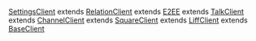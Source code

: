 [SettingsClient](./internal/setting-client.ts) extends
[RelationClient](./internal/relation-client.ts) extends [E2EE](./e2ee/index.ts)
extends [TalkClient](./internal/setting-client.ts) extends
[ChannelClient](./internal/setting-client.ts) extends
[SquareClient](./internal/setting-client.ts) extends
[LiffClient](./internal/setting-client.ts) extends
[BaseClient](./base-client.ts)
